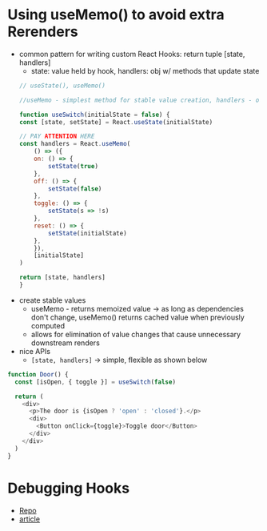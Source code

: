 # Using useMemo() to avoid extra Rerenders
- common pattern for writing custom React Hooks: return tuple [state, handlers]
    * state: value held by hook, handlers: obj w/ methods that update state
    ```js
    // useState(), useMemo()

    //useMemo - simplest method for stable value creation, handlers - obj of methods (best API to provide hook users)

    function useSwitch(initialState = false) {
    const [state, setState] = React.useState(initialState)

    // PAY ATTENTION HERE
    const handlers = React.useMemo(
        () => ({
        on: () => {
            setState(true)
        },
        off: () => {
            setState(false)
        },
        toggle: () => {
            setState(s => !s)
        },
        reset: () => {
            setState(initialState)
        },
        }),
        [initialState]
    )

    return [state, handlers]
    }
    ```
- create stable values
    * useMemo - returns memoized value -> as long as dependencies don't change, useMemo() returns cached value when previously computed
    * allows for elimination of value changes that cause unnecessary downstream renders
- nice APIs
    * `[state, handlers]` -> simple, flexible as shown below
```js
function Door() {
  const [isOpen, { toggle }] = useSwitch(false)

  return (
    <div>
      <p>The door is {isOpen ? 'open' : 'closed'}.</p>
      <div>
        <Button onClick={toggle}>Toggle door</Button>
      </div>
    </div>
  )
}
```

# Debugging Hooks
- [Repo](https://github.com/kyleshevlin/use-debugger-hooks)
- [article](https://kyleshevlin.com/helpful-debugging-hooks/)
